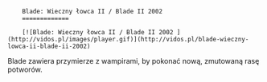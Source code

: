 
        Blade: Wieczny łowca II / Blade II 2002 
        =============
        
        [![Blade: Wieczny łowca II / Blade II 2002 ](http://vidos.pl/images/player.gif)](http://vidos.pl/blade-wieczny-lowca-ii-blade-ii-2002)
        
        
 Blade zawiera przymierze z wampirami, by pokonać nową, zmutowaną rasę potworów.
    
